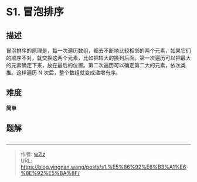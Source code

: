 # S1. 冒泡排序


<!--more-->

## 描述

冒泡排序的原理是，每一次遍历数组，都去不断地比较相邻的两个元素，如果它们的顺序不对，就交换这两个元素，比如把较大的换到后面。第一次遍历可以把最大的元素确定下来，放在最后的位置。第二次遍历可以确定第二大的元素，依次类推。这样遍历 N 次后，整个数组就变成递增有序。

## 难度

**简单**

## 题解

```java

```


---

> 作者: [w2lz](https://github.com/w2lz)  
> URL: https://blog.yingnan.wang/posts/s1.%E5%86%92%E6%B3%A1%E6%8E%92%E5%BA%8F/  


